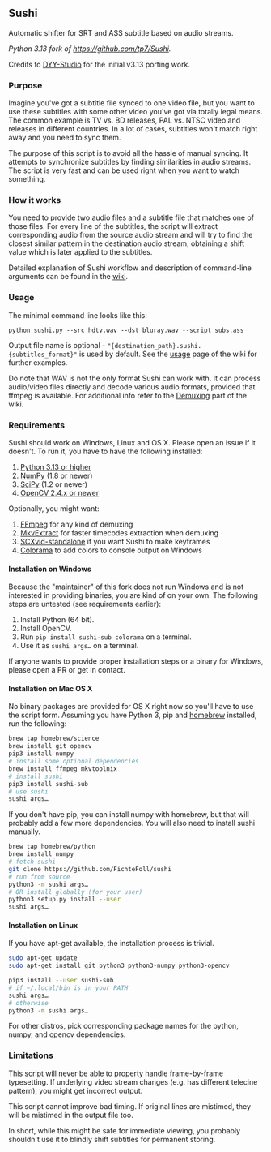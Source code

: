 ## Sushi
Automatic shifter for SRT and ASS subtitle based on audio streams.

*Python 3.13 fork of https://github.com/tp7/Sushi.*

Credits to [DYY-Studio](https://github.com/DYY-Studio/Sushi) for the initial v3.13 porting work.

### Purpose
Imagine you've got a subtitle file synced to one video file, but you want to use these subtitles with some other video you've got via totally legal means. The common example is TV vs. BD releases, PAL vs. NTSC video and releases in different countries. In a lot of cases, subtitles won't match right away and you need to sync them.

The purpose of this script is to avoid all the hassle of manual syncing. It attempts to synchronize subtitles by finding similarities in audio streams. The script is very fast and can be used right when you want to watch something.

### How it works
You need to provide two audio files and a subtitle file that matches one of those files. For every line of the subtitles, the script will extract corresponding audio from the source audio stream and will try to find the closest similar pattern in the destination audio stream, obtaining a shift value which is later applied to the subtitles.

Detailed explanation of Sushi workflow and description of command-line arguments can be found in the [wiki][2].

### Usage
The minimal command line looks like this:
```
python sushi.py --src hdtv.wav --dst bluray.wav --script subs.ass
```
Output file name is optional - `"{destination_path}.sushi.{subtitles_format}"` is used by default. See the [usage][3] page of the wiki for further examples.

Do note that WAV is not the only format Sushi can work with. It can process audio/video files directly and decode various audio formats, provided that ffmpeg is available. For additional info refer to the [Demuxing][4] part of the wiki.

### Requirements
Sushi should work on Windows, Linux and OS X. Please open an issue if it doesn't. To run it, you have to have the following installed:

1. [Python 3.13 or higher][5]
2. [NumPy][6] (1.8 or newer)
3. [SciPy][6] (1.2 or newer)
4. [OpenCV 2.4.x or newer][7]

Optionally, you might want:

1. [FFmpeg][9] for any kind of demuxing
2. [MkvExtract][10] for faster timecodes extraction when demuxing
3. [SCXvid-standalone][11] if you want Sushi to make keyframes
4. [Colorama](https://github.com/tartley/colorama) to add colors to console output on Windows

#### Installation on Windows
<!-- The provided Windows binaries include all required components and Colorama so you don't have to install them if you use the binary distribution. You still have to download other applications yourself if you want to use Sushi's demuxing capabilities. -->
Because the "maintainer" of this fork does not run Windows and is not interested in providing binaries, you are kind of on your own.
The following steps are untested (see requirements earlier):

1. Install Python (64 bit).
2. Install OpenCV.
3. Run `pip install sushi-sub colorama` on a terminal.
4. Use it as `sushi args…` on a terminal.

If anyone wants to provide proper installation steps or a binary for Windows, please open a PR or get in contact.

#### Installation on Mac OS X

No binary packages are provided for OS X right now so you'll have to use the script form. Assuming you have Python 3, pip and [homebrew](http://brew.sh/) installed, run the following:
```bash
brew tap homebrew/science
brew install git opencv
pip3 install numpy
# install some optional dependencies
brew install ffmpeg mkvtoolnix
# install sushi
pip3 install sushi-sub
# use sushi
sushi args…
```

If you don't have pip, you can install numpy with homebrew, but that will probably add a few more dependencies.
You will also need to install sushi manually.
```bash
brew tap homebrew/python
brew install numpy
# fetch sushi
git clone https://github.com/FichteFoll/sushi
# run from source
python3 -m sushi args…
# OR install globally (for your user)
python3 setup.py install --user
sushi args…
```

#### Installation on Linux

If you have apt-get available, the installation process is trivial.
```bash
sudo apt-get update
sudo apt-get install git python3 python3-numpy python3-opencv

pip3 install --user sushi-sub
# if ~/.local/bin is in your PATH
sushi args…
# otherwise
python3 -m sushi args…
```

For other distros, pick corresponding package names for the python, numpy, and opencv dependencies.

### Limitations
This script will never be able to property handle frame-by-frame typesetting. If underlying video stream changes (e.g. has different telecine pattern), you might get incorrect output.

This script cannot improve bad timing. If original lines are mistimed, they will be mistimed in the output file too.

In short, while this might be safe for immediate viewing, you probably shouldn't use it to blindly shift subtitles for permanent storing.


  <!-- [1]: https://github.com/tp7/Sushi/releases -->
  [2]: https://github.com/tp7/Sushi/wiki
  [3]: https://github.com/tp7/Sushi/wiki/Examples
  [4]: https://github.com/tp7/Sushi/wiki/Demuxing
  [5]: https://www.python.org/downloads/
  [6]: http://www.scipy.org/scipylib/download.html
  [7]: http://opencv.org/
  [9]: http://www.ffmpeg.org/download.html
  [10]: http://www.bunkus.org/videotools/mkvtoolnix/downloads.html
  [11]: https://github.com/soyokaze/SCXvid-standalone/releases
